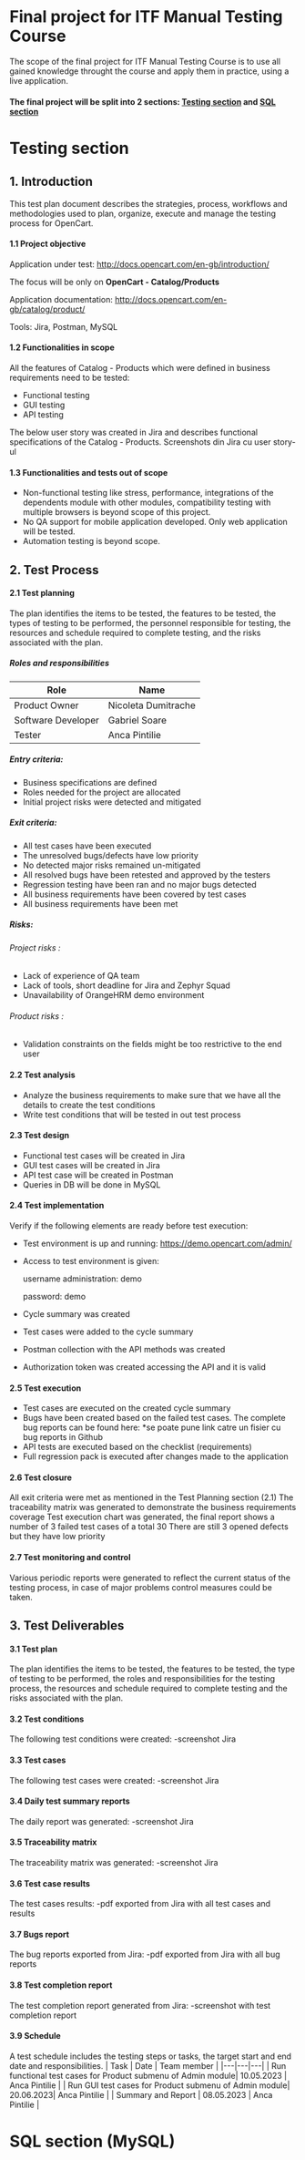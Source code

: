 # Final project for ITF Manual Testing Course

The scope of the final project for ITF Manual Testing Course is to use all gained knowledge throught the course and apply them in practice, using a live application.

#### The final project will be split into 2 sections: [Testing section](https://github.com/ancapinty88/OpenCartPoject/edit/main/README.md#testing-section) and [SQL section](https://github.com/ancapinty88/OpenCartPoject/edit/main/README.md#sql-section-mysql)
# Testing section
## 1. Introduction
This test plan document describes the strategies, process, workflows and methodologies used to plan, organize, execute and manage the testing process for OpenCart.

#### 1.1 Project objective
Application under test: http://docs.opencart.com/en-gb/introduction/

The focus will be only on **OpenCart - Catalog/Products** 

Application documentation: 
http://docs.opencart.com/en-gb/catalog/product/

Tools: Jira, Postman, MySQL 
#### 1.2 Functionalities in scope
All the features of Catalog - Products which were defined in business requirements need to be tested:
- Functional testing
- GUI testing
- API testing 

The below user story was created in Jira and describes functional specifications of the Catalog - Products. Screenshots din Jira cu user story-ul

#### 1.3 Functionalities and tests out of scope
- Non-functional testing like stress, performance, integrations of the dependents module with other modules, compatibility testing with multiple browsers is beyond scope of this project. 
- No QA support for mobile application developed. Only web application will be tested. 
- Automation testing is beyond scope.

## 2. Test Process
#### 2.1 Test planning
The plan identifies the items to be tested, the features to be tested, the types of testing to be performed, the personnel responsible for testing, the resources and schedule required to complete testing, and the risks associated with the plan.
##### Roles and responsibilities

| Role  | Name  |
|---|---|
| Product Owner | Nicoleta Dumitrache |
| Software Developer | Gabriel Soare |
| Tester | Anca Pintilie |

##### Entry criteria:
- Business specifications are defined 
- Roles needed for the project are allocated 
- Initial project risks were detected and mitigated 
##### Exit criteria:
- All test cases have been executed 
- The unresolved bugs/defects have low priority 
- No detected major risks remained un-mitigated 
- All resolved bugs have been retested and approved by the testers
- Regression testing have been ran and no major bugs detected  
- All business requirements have been covered by test cases 
- All business requirements have been met 
##### Risks:
###### *Project risks* :
- Lack of experience of QA team
- Lack of tools, short deadline for Jira and Zephyr Squad
- Unavailability of OrangeHRM demo environment
###### *Product risks* : 
- Validation constraints on the fields might be too restrictive to the end user

#### 2.2 Test analysis
- Analyze the business requirements to make sure that we have all the details to create the test conditions 
- Write test conditions that will be tested in out test process 

#### 2.3 Test design
- Functional test cases will be created in Jira 
- GUI test cases will be created in Jira 
- API test case will be created in Postman 
- Queries in DB will be done in MySQL

#### 2.4 Test implementation
Verify if the following elements are ready before test execution:
- Test environment is up and running: https://demo.opencart.com/admin/ 
- Access to test environment is given:

  username administration: demo

  password: demo
- Cycle summary was created 
- Test cases were added to the cycle summary 
- Postman collection with the API methods was created 
- Authorization token was created accessing the API and it is valid 

#### 2.5 Test execution
- Test cases are executed on the created cycle summary 
- Bugs have been created based on the failed test cases. The complete bug reports can be found here: 
*se poate pune link catre un fisier cu bug reports in Github 
- API tests are executed based on the checklist (requirements)
- Full regression pack is executed after changes made to the application 

#### 2.6 Test closure
All exit criteria were met as mentioned in the Test Planning section (2.1)
The traceability matrix was generated to demonstrate the business requirements coverage
Test execution chart was generated, the final report shows a number of 3 failed test cases of a total 30
There are still 3 opened defects but they have low priority

#### 2.7 Test monitoring and control
Various periodic reports were generated to reflect the current status of the testing process, in case of major problems control measures could be taken.

## 3. Test Deliverables
#### 3.1 Test plan
The plan identifies the items to be tested, the features to be tested, the type of testing to be performed, the roles and responsibilities for the testing process, the resources and schedule required to complete testing and the risks associated with the plan. 
#### 3.2 Test conditions
The following test conditions were created: 
-screenshot Jira 
#### 3.3 Test cases
The following test cases were created: 
-screenshot Jira 
#### 3.4 Daily test summary reports
The daily report was generated: 
-screenshot Jira
#### 3.5 Traceability matrix
The traceability matrix was generated: 
-screenshot Jira 
#### 3.6 Test case results
The test cases results:
-pdf exported from Jira with all test cases and results
#### 3.7 Bugs report
The bug reports exported from Jira:
-pdf exported from Jira with all bug reports
#### 3.8 Test completion report
The test completion report generated from Jira:
-screenshot with test completion report 
#### 3.9 Schedule
A test schedule includes the testing steps or tasks, the target start and end date and responsibilities.
| Task  | Date  | Team member | 
|---|---|---|
| Run functional test cases for Product submenu of Admin module| 10.05.2023 | Anca Pintilie |
| Run GUI test cases for Product submenu of Admin module| 20.06.2023| Anca Pintilie |
| Summary and Report | 08.05.2023 | Anca Pintilie |
# SQL section (MySQL)
